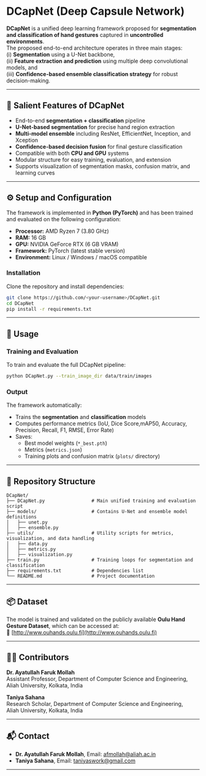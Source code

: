 # DCapNet (Deep Capsule Network)

**DCapNet** is a unified deep learning framework proposed for **segmentation and classification of hand gestures** captured in **uncontrolled environments**.  
The proposed end-to-end architecture operates in three main stages:  
(i) **Segmentation** using a U-Net backbone,  
(ii) **Feature extraction and prediction** using multiple deep convolutional models, and  
(iii) **Confidence-based ensemble classification strategy** for robust decision-making.

---

## 🔑 Salient Features of DCapNet

- End-to-end **segmentation + classification** pipeline  
- **U-Net-based segmentation** for precise hand region extraction  
- **Multi-model ensemble** including ResNet, EfficientNet, Inception, and Xception  
- **Confidence-based decision fusion** for final gesture classification  
- Compatible with both **CPU and GPU** systems  
- Modular structure for easy training, evaluation, and extension  
- Supports visualization of segmentation masks, confusion matrix, and learning curves  

---

## ⚙️ Setup and Configuration

The framework is implemented in **Python (PyTorch)** and has been trained and evaluated on the following configuration:

- **Processor:** AMD Ryzen 7 (3.80 GHz)  
- **RAM:** 16 GB  
- **GPU:** NVIDIA GeForce RTX (6 GB VRAM)  
- **Framework:** PyTorch (latest stable version)  
- **Environment:** Linux / Windows / macOS compatible  

### Installation

Clone the repository and install dependencies:
```bash
git clone https://github.com/<your-username>/DCapNet.git
cd DCapNet
pip install -r requirements.txt
```

---

## 🧠 Usage

### Training and Evaluation

To train and evaluate the full DCapNet pipeline:

```bash
python DCapNet.py --train_image_dir data/train/images                   --train_mask_dir data/train/masks                   --test_image_dir data/test/images                   --test_mask_dir data/test/masks                   --out_dir dcapnet_output
```

### Output

The framework automatically:
- Trains the **segmentation** and **classification** models  
- Computes performance metrics (IoU, Dice Score,mAP50, Accuracy, Precision, Recall, F1, RMSE, Error Rate)  
- Saves:
  - Best model weights (`*_best.pth`)
  - Metrics (`metrics.json`)
  - Training plots and confusion matrix (`plots/` directory)

---

## 📁 Repository Structure

```
DCapNet/
├── DCapNet.py                 # Main unified training and evaluation script
├── models/                    # Contains U-Net and ensemble model definitions
│   ├── unet.py
│   ├── ensemble.py
├── utils/                     # Utility scripts for metrics, visualization, and data handling
│   ├── data.py
│   ├── metrics.py
│   ├── visualization.py
├── train.py                   # Training loops for segmentation and classification
├── requirements.txt           # Dependencies list
└── README.md                  # Project documentation
```

---

## 📦 Dataset

The model is trained and validated on the publicly available **Oulu Hand Gesture Dataset**, which can be accessed at:  
🔗 [http://www.ouhands.oulu.fi](http://www.ouhands.oulu.fi)

---

## 🧑‍💻 Contributors

**Dr. Ayatullah Faruk Mollah**  
Assistant Professor, Department of Computer Science and Engineering,  
Aliah University, Kolkata, India  

**Taniya Sahana**  
Research Scholar, Department of Computer Science and Engineering,  
Aliah University, Kolkata, India  

---

## 📬 Contact

- **Dr. Ayatullah Faruk Mollah**, Email: [afmollah@aliah.ac.in](mailto:afmollah@aliah.ac.in)  
- **Taniya Sahana**, Email: [taniyaswork@gmail.com](mailto:taniyaswork@gmail.com)

---
